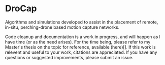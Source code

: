 # DroCap
Algorithms and simulations developed to assist in the placement of remote, in-situ, perching-drone based motion capture networks. 

Code cleanup and documentation is a work in progress, and will happen as I have time (or as the need arises). For the time being, please refer to my Master's thesis on the topic for reference, available (here)[]. If this work is relevent and useful to your work, citations are appreciated. If you have any questions or suggested improvements, please submit an issue. 

